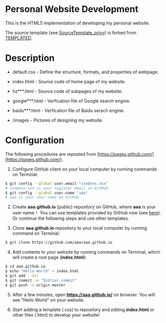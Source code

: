 # Personal Website Development

This is the HTML5 implementation of developing my personal website. 

The source template (see [SourceTemplate_privy](https://github.com/HeZhang1994/HeZhang1994.github.io/tree/master/SourceTemplate_privy)) is forked from [TEMPLATED](http://templated.co).

# Description

* default.css - Define the structure, formats, and properties of webpage.

* index.html - Source code of home page of my website.

* hz***.html - Source code of subpages of my website.

* google***.html - Verfication file of Google search engine.

* baidu***.html - Verfication file of Baidu serach engine.

* /images - Pictures of designing my website.

# Configuration

The following procedures are reposted from [https://pages.github.com/](https://pages.github.com/).

1. Configure GitHub client on your local computer by running commands on Terminal:
```bash
$ git config --global user.email "xxx@xxx.xxx"
# xxx@xxx.xxx is your register email on GitHub.
$ git config --global user.name "aaa"
# aaa is your user name on GitHub
```

2. Create __aaa.github.io__ (public) repository on GitHub, where __aaa__ is your user name！ You can use templates provided by GitHub now (see [here](https://blog.csdn.net/renfufei/article/details/37725057)). Or continue the following steps and use other templates.

3. Clone __aaa.github.io__ repository to your local computer by running command on Terminal:
```bash
$ git clone https://github.com/aaa/aaa.github.io
```

4. Add contents to your website by running commands on Terminal, which will create a root page (__index.html__):
```bash
$ cd aaa.github.io
$ echo "Hello World" > index.html
$ git add --all
$ git commit -m "Initial commit"
$ git push -u origin master
```

5. After a few minutes, open __https://aaa.github.io/__ on browser. You will see "Hello World" on your website.

6. Start adding a template (.css) to repository and editing __index.html__ or other files (.html) to develop your website!
